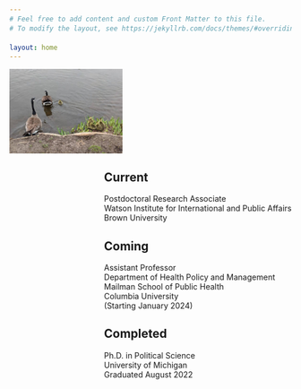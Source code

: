 ```yaml
---
# Feel free to add content and custom Front Matter to this file.
# To modify the layout, see https://jekyllrb.com/docs/themes/#overriding-theme-defaults

layout: home
---
```

<div class="content">
<img class="nobile" style="float:left;max-width:40%;" src="images/summer.jpeg" alt="Early Summer Ann Arbor, 2022" width="40%" height="50%">


<div class="textbox-front" style="float:right; white-space: normal;">
  <h2 class="section-head">Current</h2>
  <div class="section-text">
    <p>
    Postdoctoral Research Associate
    <br>
    Watson Institute for International and Public Affairs
    <br>
    Brown University
    </p>
  </div>

  
  <h2 class="section-head">Coming</h2>
  <div class="section-text">
    <p>
    Assistant Professor
    <br>
    Department of Health Policy and Management
    <br>
    Mailman School of Public Health
    <br>
    Columbia University
    <br>
    (Starting January 2024)
    </p>
  </div>

  <h2 class="section-head">Completed</h2>
  <div class="section-text">
    <p>
    Ph.D. in Political Science
    <br>
    University of Michigan
    <br>
    Graduated August 2022
    </p>
  </div>

</div>